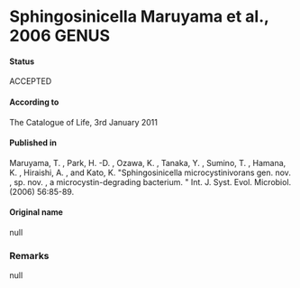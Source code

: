 # Sphingosinicella Maruyama et al., 2006 GENUS

#### Status
ACCEPTED

#### According to
The Catalogue of Life, 3rd January 2011

#### Published in
Maruyama, T. , Park, H. -D. , Ozawa, K. , Tanaka, Y. , Sumino, T. , Hamana, K. , Hiraishi, A. , and Kato, K. "Sphingosinicella microcystinivorans gen. nov. , sp. nov. , a microcystin-degrading bacterium. " Int. J. Syst. Evol. Microbiol. (2006) 56:85-89.

#### Original name
null

### Remarks
null